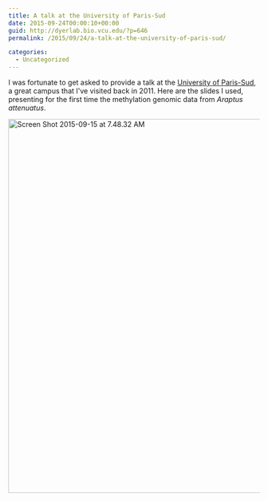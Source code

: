 ```yaml
---
title: A talk at the University of Paris-Sud
date: 2015-09-24T00:00:10+00:00
guid: http://dyerlab.bio.vcu.edu/?p=646
permalink: /2015/09/24/a-talk-at-the-university-of-paris-sud/

categories:
  - Uncategorized
---
```

I was fortunate to get asked to provide a talk at the [University of Paris-Sud](http://www.u-psud.fr/en/index.html), a great campus that I've visited back in 2011.  Here are the slides I used, presenting for the first time the methylation genomic data from _Araptus attenuatus_.

<!--more-->

[<img class="alignnone wp-image-647 size-full" src="http://localhost/wordpress/wp-content/uploads/2015/09/Screen-Shot-2015-09-15-at-7.48.32-AM.png" alt="Screen Shot 2015-09-15 at 7.48.32 AM" width="1337" height="750" srcset="http://localhost/wordpress/wp-content/uploads/2015/09/Screen-Shot-2015-09-15-at-7.48.32-AM.png 1337w, http://localhost/wordpress/wp-content/uploads/2015/09/Screen-Shot-2015-09-15-at-7.48.32-AM-300x168.png 300w, http://localhost/wordpress/wp-content/uploads/2015/09/Screen-Shot-2015-09-15-at-7.48.32-AM-768x431.png 768w, http://localhost/wordpress/wp-content/uploads/2015/09/Screen-Shot-2015-09-15-at-7.48.32-AM-1024x574.png 1024w" sizes="(max-width: 1337px) 100vw, 1337px" />](https://docs.google.com/presentation/d/17bCkWxFXwLSmm2iQsLvbl7YkmgSqruz-7-WBJunqjoQ/pub?start=false&loop=false&delayms=3000)